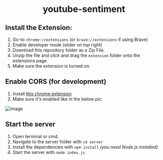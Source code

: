 <h1 align="center">youtube-sentiment</h1>

## Install the Extension:
1. Go-to `chrome://extensions` (or `brave://extensions` if using Brave)
2. Enable developer mode (slider on top right)
3. Download this repository folder as a Zip File.
4. Unzip the file and click and drag the `extension` folder onto the extensions page.
5. Make sure the extension is turned on.

## Enable CORS (for development)
1. Install [this chrome extension](https://chrome.google.com/webstore/detail/allow-cors-access-control/lhobafahddgcelffkeicbaginigeejlf?hl=en)
2. Make sure it's enabled like in the below pic:


![image](https://user-images.githubusercontent.com/60011793/145067225-124b8f96-c0e7-4acd-aaa4-724764bf4f1f.png)

## Start the server
1. Open terminal or cmd.
2. Navigate to the server folder with `cd server`
3. Install the dependencies with `npm install` _(you need Node.js installed)_
4. Start the server with `node index.js`
